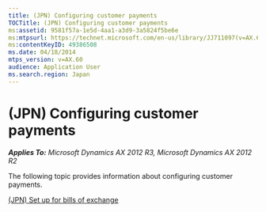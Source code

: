 ```yaml
---
title: (JPN) Configuring customer payments
TOCTitle: (JPN) Configuring customer payments
ms:assetid: 9581f57a-1e5d-4aa1-a3d9-3a5824f5be6e
ms:mtpsurl: https://technet.microsoft.com/en-us/library/JJ711097(v=AX.60)
ms:contentKeyID: 49386508
ms.date: 04/18/2014
mtps_version: v=AX.60
audience: Application User
ms.search.region: Japan
---
```


# (JPN) Configuring customer payments 


_**Applies To:** Microsoft Dynamics AX 2012 R3, Microsoft Dynamics AX 2012 R2_

The following topic provides information about configuring customer payments.

[(JPN) Set up for bills of exchange](jpn-set-up-for-bills-of-exchange.md)

  


